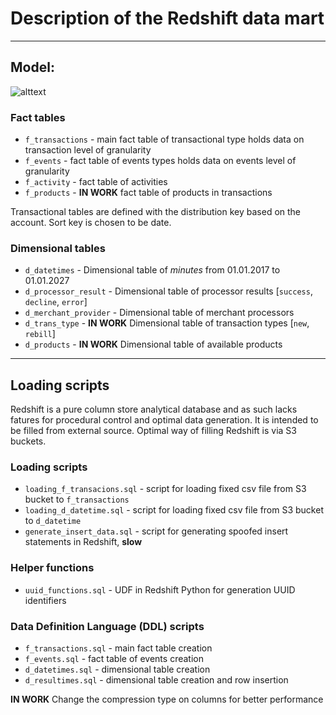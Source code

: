 # Description of the Redshift data mart

____

## Model:

![alttext](https://bytebucket.org/sixcrm/sixcrmserverless/raw/f8e0ec400f5595f9b09cc50e4b676dc74b5fce16/model/redshift/datamart.png?token=f5b4bd392f2203b6d5d1368b3cd852959a3371e1)

### Fact tables
* `f_transactions` - main fact table of transactional type holds data on transaction level of granularity
* `f_events` - fact table of events types holds data on events level of granularity
* `f_activity` - fact table of activities
* `f_products` - **IN WORK** fact table of products in transactions

Transactional tables are defined with the distribution key based on the account.
Sort key is chosen to be date.

### Dimensional tables
* `d_datetimes` - Dimensional table of *minutes* from 01.01.2017 to 01.01.2027
* `d_processor_result` - Dimensional table of processor results [`success`, `decline`, `error`]
* `d_merchant_provider` - Dimensional table of merchant processors
* `d_trans_type` - **IN WORK** Dimensional table of transaction types [`new`, `rebill`]
* `d_products` - **IN WORK** Dimensional table of available products


---
## Loading scripts

Redshift is a pure column store analytical database and as such lacks fatures for procedural control and optimal data generation. It is intended to be filled from external source. Optimal way of filling Redshift is via S3 buckets.

### Loading scripts
* `loading_f_transacions.sql` - script for loading fixed csv file from S3 bucket to  `f_transactions`
* `loading_d_datetime.sql` - script for loading fixed csv file from S3 bucket to  `d_datetime`
* `generate_insert_data.sql` - script for generating spoofed insert statements in Redshift, **slow**

### Helper functions
* `uuid_functions.sql` - UDF in Redshift Python for generation UUID identifiers

### Data Definition Language (DDL) scripts
* `f_transactions.sql` - main fact table creation
* `f_events.sql` - fact table of events creation
* `d_datetimes.sql` - dimensional table creation
* `d_resultimes.sql` - dimensional table creation and row insertion

**IN WORK** Change the compression type on columns for better performance
